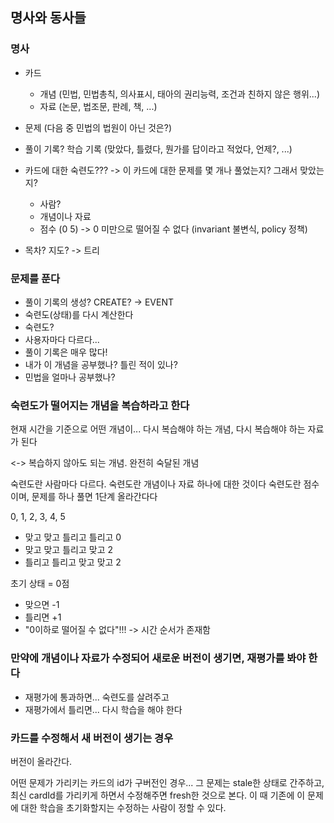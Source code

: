 ## 명사와 동사들

### 명사

- 카드
    - 개념 (민법, 민법총칙, 의사표시, 태아의 권리능력, 조건과 친하지 않은 행위...)
    - 자료 (논문, 법조문, 판례, 책, ...)
- 문제 (다음 중 민법의 법원이 아닌 것은?)
- 풀이 기록? 학습 기록 (맞았다, 틀렸다, 뭔가를 답이라고 적었다, 언제?, ...)
- 카드에 대한 숙련도??? -> 이 카드에 대한 문제를 몇 개나 풀었는지? 그래서 맞았는지?
  - 사람?
  - 개념이나 자료
  - 점수 (0 5) -> 0 미만으로 떨어질 수 없다 (invariant 불변식, policy 정책)

- 목차? 지도? -> 트리

### 문제를 푼다
- 풀이 기록의 생성? CREATE? -> EVENT
- 숙련도(상태)를 다시 계산한다
- 숙련도? 
- 사용자마다 다르다...
- 풀이 기록은 매우 많다!
- 내가 이 개념을 공부했나? 틀린 적이 있나?
- 민법을 얼마나 공부했나?

### 숙련도가 떨어지는 개념을 복습하라고 한다

현재 시간을 기준으로 어떤 개념이... 다시 복습해야 하는 개념, 다시 복습해야 하는 자료가 된다

<-> 복습하지 않아도 되는 개념. 완전히 숙달된 개념

숙련도란 사람마다 다르다.
숙련도란 개념이나 자료 하나에 대한 것이다
숙련도란 점수이며, 문제를 하나 풀면 1단계 올라간다다

0, 1, 2, 3, 4, 5

- 맞고 맞고 틀리고 틀리고 0
- 맞고 맞고 틀리고 맞고 2
- 틀리고 틀리고 맞고 맞고 2

초기 상태 = 0점
- 맞으면 -1
- 틀리면 +1
- "0이하로 떨어질 수 없다"!!!
-> 시간 순서가 존재함

### 만약에 개념이나 자료가 수정되어 새로운 버전이 생기면, 재평가를 봐야 한다

- 재평가에 통과하면... 숙련도를 살려주고
- 재평가에서 틀리면... 다시 학습을 해야 한다

### 카드를 수정해서 새 버전이 생기는 경우

버전이 올라간다.

어떤 문제가 가리키는 카드의 id가 구버전인 경우... 그 문제는 stale한 상태로 간주하고, 최신 cardId를 가리키게 하면서 수정해주면 fresh한 것으로 본다. 이 때 기존에 이 문제에 대한 학습을 초기화할지는 수정하는 사람이 정할 수 있다.